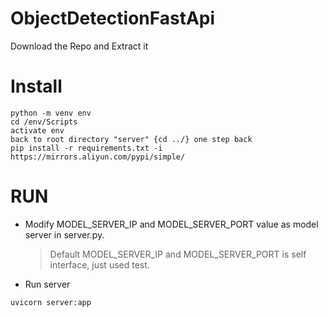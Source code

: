 # ObjectDetectionFastApi
Download the Repo and Extract it
# Install

```shell
python -m venv env
cd /env/Scripts
activate env
back to root directory "server" {cd ../} one step back
pip install -r requirements.txt -i https://mirrors.aliyun.com/pypi/simple/
```

# RUN

* Modify MODEL_SERVER_IP and MODEL_SERVER_PORT value as model server in server.py.
  > Default MODEL_SERVER_IP and MODEL_SERVER_PORT is self interface, just used test.



* Run server
```shell
uvicorn server:app
```
